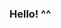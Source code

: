 ### Hello! ^^

<!--
**stefanyimanuel/stefanyimanuel** is a ✨ _special_ ✨ repository because its `README.md` (this file) appears on your GitHub profile.


Here are some ideas to get you started:

- ༉‧₊˚✧ I'm a Physics student at Bandung Institute of Technology
- ˗ˏˋI'm looking forward to learn about programming and data sciences!ˎˊ˗
- ⋆*✩⑅◡̈⃝*  19/STAY/SHE//HER
